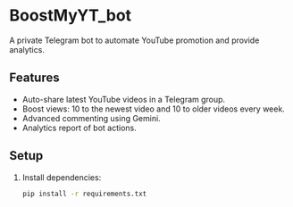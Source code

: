 # BoostMyYT_bot

A private Telegram bot to automate YouTube promotion and provide analytics.

## Features
- Auto-share latest YouTube videos in a Telegram group.
- Boost views: 10 to the newest video and 10 to older videos every week.
- Advanced commenting using Gemini.
- Analytics report of bot actions.

## Setup
1. Install dependencies:
   ```bash
   pip install -r requirements.txt
